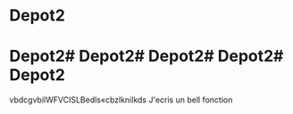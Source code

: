 # Depot2
# Depot2# Depot2# Depot2# Depot2# Depot2
vbdcgvbilWFVCISLBedls«cbzlknilkds
J'ecris un bell fonction

